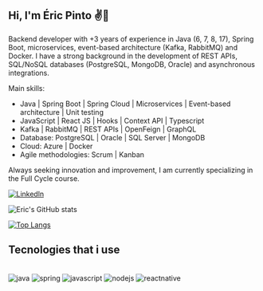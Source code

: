 ## Hi, I'm Éric Pinto ✌️👋

Backend developer with +3 years of experience in Java (6, 7, 8, 17), Spring Boot, microservices, event-based architecture (Kafka, RabbitMQ) and Docker. I have a strong background in the development of REST APIs, SQL/NoSQL databases (PostgreSQL, MongoDB, Oracle) and asynchronous integrations.

Main skills:
- Java | Spring Boot | Spring Cloud | Microservices | Event-based architecture | Unit testing 
- JavaScript | React JS | Hooks | Context API | Typescript
- Kafka | RabbitMQ | REST APIs | OpenFeign | GraphQL
- Database: PostgreSQL | Oracle | SQL Server | MongoDB
- Cloud: Azure | Docker
- Agile methodologies: Scrum | Kanban

Always seeking innovation and improvement, I am currently specializing in the Full Cycle course.

[![Linkedln](https://img.shields.io/badge/LinkedIn-0077B5?style=for-the-badge&logo=linkedin&logoColor=white)](https://www.linkedin.com/in/ericgrandopinto/)

![Eric's GitHub stats](https://github-readme-stats.vercel.app/api?username=ericgpinto&show_icons=true&theme=dracula)

[![Top Langs](https://github-readme-stats.vercel.app/api/top-langs/?username=ericgpinto&layout=compact)](https://github.com/anuraghazra/github-readme-stats)

## Tecnologies that i use
<div style="display: inline_block"><br/>
  <img align="center" alt="java" src="https://img.shields.io/badge/Java-ED8B00?style=for-the-badge&logo=java&logoColor=white" />
  <img align="center" alt="spring" src="https://img.shields.io/badge/Spring-6DB33F?style=for-the-badge&logo=spring&logoColor=white" />
   <img align="center" alt="javascript" src="https://img.shields.io/badge/JavaScript-F7DF1E?style=for-the-badge&logo=javascript&logoColor=black" /> 
  <img align="center" alt="nodejs" src="https://img.shields.io/badge/Node.js-43853D?style=for-the-badge&logo=node.js&logoColor=white" />
  <img align="center" alt="reactnative" src="https://img.shields.io/badge/React_Native-20232A?style=for-the-badge&logo=react&logoColor=61DAFB" />
</div><br/>
